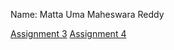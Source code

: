 Name: Matta Uma Maheswara Reddy

[Assignment 3](./Quantum_Assignment3_CRS2017.pdf)
[Assignment 4](./Quantum_Assignment4_CRS2017.pdf)
